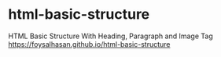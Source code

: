 # html-basic-structure
HTML Basic Structure With Heading, Paragraph and Image Tag
https://foysalhasan.github.io/html-basic-structure
